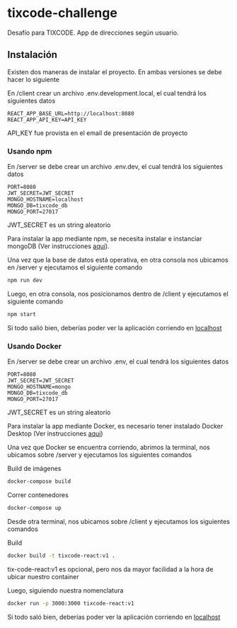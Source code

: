 # tixcode-challenge

Desafío para TIXCODE. App de direcciones según usuario.

## Instalación

Existen dos maneras de instalar el proyecto. En ambas versiones se debe hacer lo siguiente

En /client crear un archivo .env.development.local, el cual tendrá los siguientes datos

```nodejs
REACT_APP_BASE_URL=http://localhost:8080
REACT_APP_API_KEY=API_KEY
```
API_KEY fue provista en el email de presentación de proyecto

### Usando npm

En /server se debe crear un archivo .env.dev, el cual tendrá los siguientes datos

```nodejs
PORT=8080
JWT_SECRET=JWT_SECRET
MONGO_HOSTNAME=localhost
MONGO_DB=tixcode_db
MONGO_PORT=27017
```
JWT_SECRET es un string aleatorio

Para instalar la app mediante npm, se necesita instalar e instanciar mongoDB (Ver instrucciones [aquí](https://docs.mongodb.com/manual/administration/install-community/)).

Una vez que la base de datos está operativa, en otra consola nos ubicamos en /server y ejecutamos el siguiente comando

```bash
npm run dev
```

Luego, en otra consola, nos posicionamos dentro de /client y ejecutamos el siguiente comando
```bash
npm start
```

Si todo salió bien, deberías poder ver la aplicación corriendo en [localhost](http://localhost:3000/)

### Usando Docker

En /server se debe crear un archivo .env, el cual tendrá los siguientes datos

```nodejs
PORT=8080
JWT_SECRET=JWT_SECRET
MONGO_HOSTNAME=mongo
MONGO_DB=tixcode_db
MONGO_PORT=27017
```
JWT_SECRET es un string aleatorio

Para instalar la app mediante Docker, es necesario tener instalado Docker Desktop (Ver instrucciones [aquí](https://docs.docker.com/desktop/))

Una vez que Docker se encuentra corriendo, abrimos la terminal, nos ubicamos sobre /server y ejecutamos los siguientes comandos

Build de imágenes
```bash
docker-compose build
```

Correr contenedores
```bash
docker-compose up
```

Desde otra terminal, nos ubicamos sobre /client y ejecutamos los siguientes comandos

Build
```bash
docker build -t tixcode-react:v1 .
```

tix-code-react:v1 es opcional, pero nos da mayor facilidad a la hora de ubicar nuestro container

Luego, siguiendo nuestra nomenclatura
```bash
docker run -p 3000:3000 tixcode-react:v1
```
Si todo saló bien, deberías poder ver la aplicación corriendo en [localhost](http://localhost:3000/)